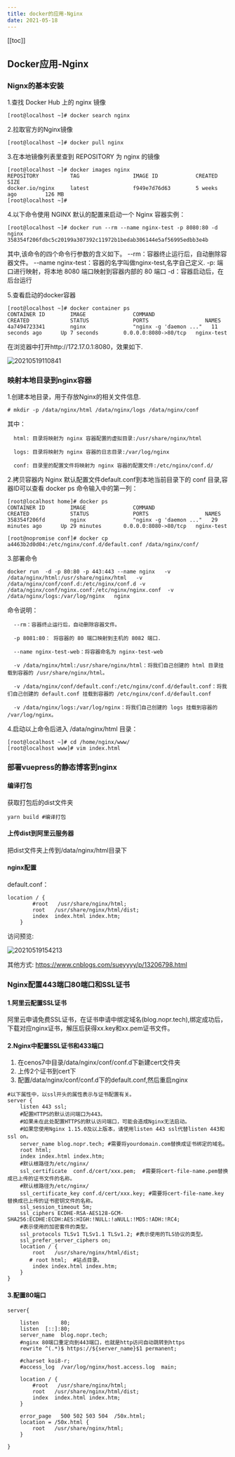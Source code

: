 ```yaml
---
title: docker的应用-Nginx
date: 2021-05-18
---
```


<!-- [toc] -->
[[toc]]


## Docker应用-Nginx

### Nignx的基本安装

1.查找 Docker Hub 上的 nginx 镜像
```
[root@localhost ~]# docker search nginx
```

2.拉取官方的Nginx镜像
```
[root@localhost ~]# docker pull nginx
```
3.在本地镜像列表里查到 REPOSITORY 为 nginx 的镜像
```
[root@localhost ~]# docker images nginx
REPOSITORY          TAG                 IMAGE ID            CREATED             SIZE
docker.io/nginx     latest              f949e7d76d63        5 weeks ago         126 MB
[root@localhost ~]# 
```
4.以下命令使用 NGINX 默认的配置来启动一个 Nginx 容器实例：
```
[root@localhost ~]# docker run --rm --name nginx-test -p 8080:80 -d nginx
358354f206fdbc5c20199a307392c11972b1bedab306144e5af56995edbb3e4b
```
其中,该命令的四个命令行参数的含义如下。
      --rm：容器终止运行后，自动删除容器文件。
      --name nginx-test：容器的名字叫做nginx-test,名字自己定义.
      -p: 端口进行映射，将本地 8080 端口映射到容器内部的 80 端口
      -d：容器启动后，在后台运行

5.查看启动的docker容器
```
[root@localhost ~]# docker container ps
CONTAINER ID        IMAGE               COMMAND                  CREATED             STATUS              PORTS                  NAMES
4a7494723341        nginx               "nginx -g 'daemon ..."   11 seconds ago      Up 7 seconds        0.0.0.0:8080->80/tcp   nginx-test
```

在浏览器中打开http://172.17.0.1:8080，效果如下.


![20210519110841](https://nopr.oss-cn-qingdao.aliyuncs.com//md/20210519110841.png)


### 映射本地目录到nginx容器

1.创建本地目录，用于存放Nginx的相关文件信息.
```
# mkdir -p /data/nginx/html /data/nginx/logs /data/nginx/conf
```

其中：

      html: 目录将映射为 nginx 容器配置的虚拟目录:/usr/share/nginx/html

      logs: 目录将映射为 nginx 容器的日志目录:/var/log/nginx

      conf: 目录里的配置文件将映射为 nginx 容器的配置文件:/etc/nginx/conf.d/


2.拷贝容器内 Nginx 默认配置文件default.conf到本地当前目录下的 conf 目录,容器ID可以查看 docker ps 命令输入中的第一列：
```
[root@localhost home]# docker ps
CONTAINER ID        IMAGE               COMMAND                  CREATED             STATUS              PORTS                  NAMES
358354f206fd        nginx               "nginx -g 'daemon ..."   29 minutes ago      Up 29 minutes       0.0.0.0:8080->80/tcp   nginx-test

[root@nopromise conf]# docker cp a4463b2d0d04:/etc/nginx/conf.d/default.conf /data/nginx/conf/

```
3.部署命令
```
docker run  -d -p 80:80 -p 443:443 --name nginx   -v /data/nginx/html:/usr/share/nginx/html   -v /data/nginx/conf/conf.d:/etc/nginx/conf.d -v /data/nginx/conf/nginx.conf:/etc/nginx/nginx.conf  -v /data/nginx/logs:/var/log/nginx   nginx
```



命令说明：

      --rm：容器终止运行后，自动删除容器文件。

      -p 8081:80： 将容器的 80 端口映射到主机的 8082 端口.

      --name nginx-test-web：将容器命名为 nginx-test-web 

      -v /data/nginx/html:/usr/share/nginx/html：将我们自己创建的 html 目录挂载到容器的 /usr/share/nginx/html。

      -v /data/nginx/conf/default.conf:/etc/nginx/conf.d/default.conf：将我们自己创建的 default.conf 挂载到容器的 /etc/nginx/conf.d/default.conf

      -v /data/nginx/logs:/var/log/nginx：将我们自己创建的 logs 挂载到容器的 /var/log/nginx。



4.启动以上命令后进入 /data/nginx/html 目录：

```
[root@localhost ~]# cd /home/nginx/www/
[root@localhost www]# vim index.html 
```



### 部署vuepress的静态博客到nginx

#### 编译打包
获取打包后的dist文件夹

```yarn build #编译打包```


#### 上传dist到阿里云服务器

把dist文件夹上传到/data/nginx/html目录下



#### nginx配置
default.conf：

```
location / {
        #root   /usr/share/nginx/html;
        root   /usr/share/nginx/html/dist;
        index  index.html index.htm;
    }
```


访问预览:

![20210519154213](https://nopr.oss-cn-qingdao.aliyuncs.com//md/20210519154213.png)


其他方式:
https://www.cnblogs.com/sueyyyy/p/13206798.html


### Nginx配置443端口80端口和SSL证书

#### 1.阿里云配置SSL证书

阿里云申请免费SSL证书，在证书申请中绑定域名(blog.nopr.tech),绑定成功后，下载对应nginx证书，解压后获得xx.key和xx.pem证书文件。

#### 2.Nginx中配置SSL证书和433端口
1. 在cenos7中目录/data/nginx/conf/conf.d下新建cert文件夹
2. 上传2个证书到cert下
3. 配置/data/nginx/conf/conf.d下的default.conf,然后重启nginx

```
#以下属性中，以ssl开头的属性表示与证书配置有关。
server {
    listen 443 ssl;
    #配置HTTPS的默认访问端口为443。
    #如果未在此处配置HTTPS的默认访问端口，可能会造成Nginx无法启动。
    #如果您使用Nginx 1.15.0及以上版本，请使用listen 443 ssl代替listen 443和ssl on。
    server_name blog.nopr.tech; #需要将yourdomain.com替换成证书绑定的域名。
    root html;
    index index.html index.htm;
    #默认根路径为/etc/nginx/
    ssl_certificate  conf.d/cert/xxx.pem;  #需要将cert-file-name.pem替换成已上传的证书文件的名称。
    #默认根路径为/etc/nginx/
    ssl_certificate_key conf.d/cert/xxx.key; #需要将cert-file-name.key替换成已上传的证书密钥文件的名称。
    ssl_session_timeout 5m;
    ssl_ciphers ECDHE-RSA-AES128-GCM-SHA256:ECDHE:ECDH:AES:HIGH:!NULL:!aNULL:!MD5:!ADH:!RC4;
    #表示使用的加密套件的类型。
    ssl_protocols TLSv1 TLSv1.1 TLSv1.2; #表示使用的TLS协议的类型。
    ssl_prefer_server_ciphers on;
    location / {
        root   /usr/share/nginx/html/dist;
       # root html;  #站点目录。
        index index.html index.htm;
    }
}

```

#### 3.配置80端口

```
server{

    listen       80;
    listen  [::]:80;
    server_name  blog.nopr.tech;
    #nginx 80端口重定向到443端口，也就是http访问自动跳转到https
    rewrite ^(.*)$ https://${server_name}$1 permanent;

    #charset koi8-r;
    #access_log  /var/log/nginx/host.access.log  main;

    location / {
        #root   /usr/share/nginx/html;
        root   /usr/share/nginx/html/dist;
        index  index.html index.htm;
    }

    error_page   500 502 503 504  /50x.html;
    location = /50x.html {
        root   /usr/share/nginx/html;
    }

}



```



